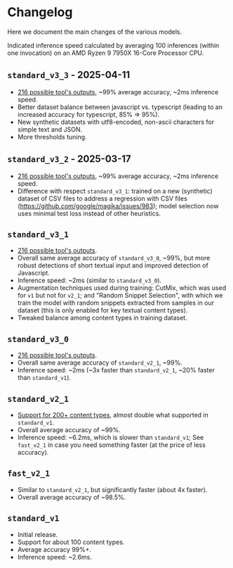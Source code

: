 # Changelog

Here we document the main changes of the various models.

Indicated inference speed calculated by averaging 100 inferences (within one invocation) on an AMD Ryzen 9 7950X 16-Core Processor CPU.

## `standard_v3_3` - 2025-04-11

- [216 possible tool's outputs](./standard_v3_3/README.md), ~99% average accuracy, ~2ms inference speed.
- Better dataset balance between javascript vs. typescript (leading to an increased accuracy for typescript, 85% => 95%).
- New synthetic datasets with utf8-encoded, non-ascii characters for simple text and JSON.
- More thresholds tuning.

## `standard_v3_2` - 2025-03-17

- [216 possible tool's outputs](./standard_v3_2/README.md), ~99% average accuracy, ~2ms inference speed.
- Difference with respect `standard_v3_1`: trained on a new (synthetic) dataset of CSV files to address a regression with CSV files (https://github.com/google/magika/issues/983); model selection now uses minimal test loss instead of other heuristics.

## `standard_v3_1`

- [216 possible tool's outputs](./standard_v3_1/README.md).
- Overall same average accuracy of `standard_v3_0`, ~99%, but more robust detections of short textual input and improved detection of Javascript.
- Inference speed: ~2ms (similar to `standard_v3_0`).
- Augmentation techniques used during training: CutMix, which was used for `v1` but not for `v2_1`; and "Random Snippet Selection", with which we train the model with random snippets extracted from samples in our dataset (this is only enabled for key textual content types).
- Tweaked balance among content types in training dataset.

## `standard_v3_0`

- [216 possible tool's outputs](./standard_v3_0/README.md).
- Overall same average accuracy of `standard_v2_1`, ~99%.
- Inference speed: ~2ms (~3x faster than `standard_v2_1`, ~20% faster than `standard_v1`).

## `standard_v2_1`

- [Support for 200+ content types](./standard_v2_1/README.md), almost double what supported in `standard_v1`.
- Overall average accuracy of ~99%.
- Inference speed: ~6.2ms, which is slower than `standard_v1`; See `fast_v2_1` in case you need something faster (at the price of less accuracy).

## `fast_v2_1`

- Similar to `standard_v2_1`, but significantly faster (about 4x faster).
- Overall average accuracy of ~98.5%.

## `standard_v1`

- Initial release.
- Support for about 100 content types.
- Average accuracy 99%+.
- Inference speed: ~2.6ms.
